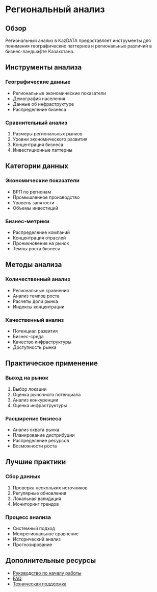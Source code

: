 # Региональный анализ

## Обзор

Региональный анализ в KazDATA предоставляет инструменты для понимания географических паттернов и региональных различий в бизнес-ландшафте Казахстана.

## Инструменты анализа

### Географические данные
- Региональные экономические показатели
- Демография населения
- Данные об инфраструктуре
- Распределение бизнеса

### Сравнительный анализ
1. Размеры региональных рынков
2. Уровни экономического развития
3. Концентрация бизнеса
4. Инвестиционные паттерны

## Категории данных

### Экономические показатели
- ВРП по регионам
- Промышленное производство
- Уровень занятости
- Объемы инвестиций

### Бизнес-метрики
- Распределение компаний
- Концентрация отраслей
- Проникновение на рынок
- Темпы роста бизнеса

## Методы анализа

### Количественный анализ
- Региональные сравнения
- Анализ темпов роста
- Расчеты доли рынка
- Индексы концентрации

### Качественный анализ
- Потенциал развития
- Бизнес-среда
- Качество инфраструктуры
- Доступность рынка

## Практическое применение

### Выход на рынок
1. Выбор локации
2. Оценка рыночного потенциала
3. Анализ конкуренции
4. Оценка инфраструктуры

### Расширение бизнеса
- Анализ охвата рынка
- Планирование дистрибуции
- Распределение ресурсов
- Возможности роста

## Лучшие практики

### Сбор данных
1. Проверка нескольких источников
2. Регулярные обновления
3. Локальная валидация
4. Мониторинг трендов

### Процесс анализа
- Системный подход
- Межрегиональное сравнение
- Исторический анализ
- Прогнозирование

## Дополнительные ресурсы

- [Руководство по началу работы](../getting-started/quick-start.md)
- [FAQ](../getting-started/faq.md)
- [Техническая поддержка](../support/contact.md)
